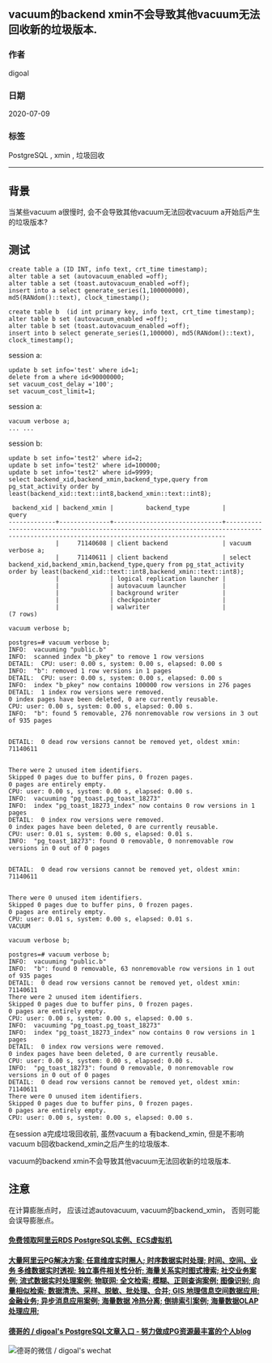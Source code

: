 ## vacuum的backend xmin不会导致其他vacuum无法回收新的垃圾版本.  
  
### 作者  
digoal  
  
### 日期  
2020-07-09  
  
### 标签  
PostgreSQL , xmin , 垃圾回收   
  
----  
  
## 背景  
当某些vacuum a很慢时, 会不会导致其他vacuum无法回收vacuum a开始后产生的垃圾版本?   
  
## 测试  
  
```  
create table a (ID INT, info text, crt_time timestamp);  
alter table a set (autovacuum_enabled =off);  
alter table a set (toast.autovacuum_enabled =off);  
insert into a select generate_series(1,100000000), md5(RANdom()::text), clock_timestamp();  
  
create table b  (id int primary key, info text, crt_time timestamp);  
alter table b set (autovacuum_enabled =off);  
alter table b set (toast.autovacuum_enabled =off);  
insert into b select generate_series(1,100000), md5(RANdom()::text), clock_timestamp();  
```  
  
session a:  
  
```  
update b set info='test' where id=1;  
delete from a where id<90000000;  
set vacuum_cost_delay ='100';  
set vacuum_cost_limit=1;  
```  
  
session a:  
  
```  
vacuum verbose a;  
... ...  
```  
  
session b:  
  
```  
update b set info='test2' where id=2;  
update b set info='test2' where id=100000;  
update b set info='test2' where id=9999;  
select backend_xid,backend_xmin,backend_type,query from pg_stat_activity order by least(backend_xid::text::int8,backend_xmin::text::int8);  
  
 backend_xid | backend_xmin |         backend_type         |                                                                   query                                                                      
-------------+--------------+------------------------------+--------------------------------------------------------------------------------------------------------------------------------------------  
             |     71140608 | client backend               | vacuum verbose a;  
             |     71140611 | client backend               | select backend_xid,backend_xmin,backend_type,query from pg_stat_activity order by least(backend_xid::text::int8,backend_xmin::text::int8);  
             |              | logical replication launcher |   
             |              | autovacuum launcher          |   
             |              | background writer            |   
             |              | checkpointer                 |   
             |              | walwriter                    |   
(7 rows)  
```  
  
```  
vacuum verbose b;  
```  
  
```  
postgres=# vacuum verbose b;  
INFO:  vacuuming "public.b"  
INFO:  scanned index "b_pkey" to remove 1 row versions  
DETAIL:  CPU: user: 0.00 s, system: 0.00 s, elapsed: 0.00 s  
INFO:  "b": removed 1 row versions in 1 pages  
DETAIL:  CPU: user: 0.00 s, system: 0.00 s, elapsed: 0.00 s  
INFO:  index "b_pkey" now contains 100000 row versions in 276 pages  
DETAIL:  1 index row versions were removed.  
0 index pages have been deleted, 0 are currently reusable.  
CPU: user: 0.00 s, system: 0.00 s, elapsed: 0.00 s.  
INFO:  "b": found 5 removable, 276 nonremovable row versions in 3 out of 935 pages  
  
  
DETAIL:  0 dead row versions cannot be removed yet, oldest xmin: 71140611  
  
  
There were 2 unused item identifiers.  
Skipped 0 pages due to buffer pins, 0 frozen pages.  
0 pages are entirely empty.  
CPU: user: 0.00 s, system: 0.00 s, elapsed: 0.00 s.  
INFO:  vacuuming "pg_toast.pg_toast_18273"  
INFO:  index "pg_toast_18273_index" now contains 0 row versions in 1 pages  
DETAIL:  0 index row versions were removed.  
0 index pages have been deleted, 0 are currently reusable.  
CPU: user: 0.01 s, system: 0.00 s, elapsed: 0.01 s.  
INFO:  "pg_toast_18273": found 0 removable, 0 nonremovable row versions in 0 out of 0 pages  
  
  
DETAIL:  0 dead row versions cannot be removed yet, oldest xmin: 71140611  
  
  
There were 0 unused item identifiers.  
Skipped 0 pages due to buffer pins, 0 frozen pages.  
0 pages are entirely empty.  
CPU: user: 0.01 s, system: 0.00 s, elapsed: 0.01 s.  
VACUUM  
```  
  
```  
vacuum verbose b;  
  
postgres=# vacuum verbose b;  
INFO:  vacuuming "public.b"  
INFO:  "b": found 0 removable, 63 nonremovable row versions in 1 out of 935 pages  
DETAIL:  0 dead row versions cannot be removed yet, oldest xmin: 71140611  
There were 2 unused item identifiers.  
Skipped 0 pages due to buffer pins, 0 frozen pages.  
0 pages are entirely empty.  
CPU: user: 0.00 s, system: 0.00 s, elapsed: 0.00 s.  
INFO:  vacuuming "pg_toast.pg_toast_18273"  
INFO:  index "pg_toast_18273_index" now contains 0 row versions in 1 pages  
DETAIL:  0 index row versions were removed.  
0 index pages have been deleted, 0 are currently reusable.  
CPU: user: 0.00 s, system: 0.00 s, elapsed: 0.00 s.  
INFO:  "pg_toast_18273": found 0 removable, 0 nonremovable row versions in 0 out of 0 pages  
DETAIL:  0 dead row versions cannot be removed yet, oldest xmin: 71140611  
There were 0 unused item identifiers.  
Skipped 0 pages due to buffer pins, 0 frozen pages.  
0 pages are entirely empty.  
CPU: user: 0.00 s, system: 0.00 s, elapsed: 0.00 s.  
```  
  
在session a完成垃圾回收前, 虽然vacuum a 有backend_xmin, 但是不影响vacuum b回收backend_xmin之后产生的垃圾版本.  
  
vacuum的backend xmin不会导致其他vacuum无法回收新的垃圾版本.  
  
## 注意
在计算膨胀点时， 应该过滤autovacuum, vacuum的backend_xmin， 否则可能会误导膨胀点。   
  
  
  
  
  
  
  
  
  
  
  
  
  
  
  
  
  
  
#### [免费领取阿里云RDS PostgreSQL实例、ECS虚拟机](https://www.aliyun.com/database/postgresqlactivity "57258f76c37864c6e6d23383d05714ea")
  
  
#### [大量阿里云PG解决方案: 任意维度实时圈人; 时序数据实时处理; 时间、空间、业务 多维数据实时透视; 独立事件相关性分析; 海量关系实时图式搜索; 社交业务案例; 流式数据实时处理案例; 物联网; 全文检索; 模糊、正则查询案例; 图像识别; 向量相似检索; 数据清洗、采样、脱敏、批处理、合并; GIS 地理信息空间数据应用; 金融业务; 异步消息应用案例; 海量数据 冷热分离; 倒排索引案例; 海量数据OLAP处理应用;](https://yq.aliyun.com/topic/118 "40cff096e9ed7122c512b35d8561d9c8")
  
  
#### [德哥的 / digoal's PostgreSQL文章入口 - 努力做成PG资源最丰富的个人blog](https://github.com/digoal/blog/blob/master/README.md "22709685feb7cab07d30f30387f0a9ae")
  
  
![德哥的微信 / digoal's wechat](../pic/digoal_weixin.jpg "f7ad92eeba24523fd47a6e1a0e691b59")
  
